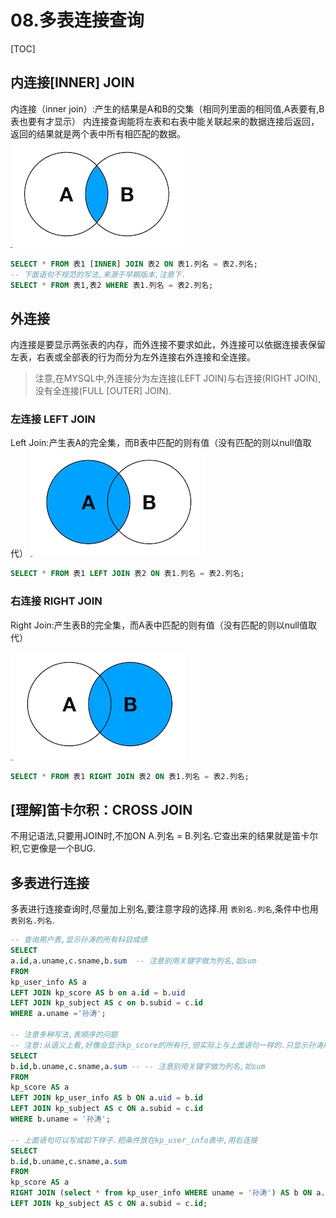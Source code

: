 #  08.多表连接查询
[TOC]

## 内连接[INNER] JOIN
内连接（inner join）:产生的结果是A和B的交集（相同列里面的相同值,A表要有,B表也要有才显示）
内连接查询能将左表和右表中能关联起来的数据连接后返回，返回的结果就是两个表中所有相匹配的数据。
![](./_image/2018-03-26-10-25-46.jpg)
```sql
SELECT * FROM 表1 [INNER] JOIN 表2 ON 表1.列名 = 表2.列名;
-- 下面语句不规范的写法,来源于早期版本,注意下.
SELECT * FROM 表1,表2 WHERE 表1.列名 = 表2.列名;
```
## 外连接
内连接是要显示两张表的内存，而外连接不要求如此，外连接可以依据连接表保留左表，右表或全部表的行为而分为左外连接右外连接和全连接。
> 注意,在MYSQL中,外连接分为左连接(LEFT JOIN)与右连接(RIGHT JOIN),没有全连接(FULL [OUTER] JOIN).

### 左连接 LEFT JOIN
Left Join:产生表A的完全集，而B表中匹配的则有值（没有匹配的则以null值取代）
![](./_image/2018-03-26-10-24-53.jpg)
```sql
SELECT * FROM 表1 LEFT JOIN 表2 ON 表1.列名 = 表2.列名;
```

### 右连接 RIGHT JOIN
Right Join:产生表B的完全集，而A表中匹配的则有值（没有匹配的则以null值取代）

![](./_image/2018-03-26-10-25-32.jpg)
```sql
SELECT * FROM 表1 RIGHT JOIN 表2 ON 表1.列名 = 表2.列名;
```

## [理解]笛卡尔积：CROSS JOIN
不用记语法,只要用JOIN时,不加ON A.列名 = B.列名.它查出来的结果就是笛卡尔积,它更像是一个BUG.

## 多表进行连接
多表进行连接查询时,尽量加上别名,要注意字段的选择.用 `表别名.列名`,条件中也用`表别名.列名`.
```sql
-- 查询用户表,显示孙涛的所有科目成绩
SELECT
a.id,a.uname,c.sname,b.sum  -- 注意别用关键字做为列名,如sum
FROM 
kp_user_info AS a 
LEFT JOIN kp_score AS b on a.id = b.uid
LEFT JOIN kp_subject AS c on b.subid = c.id  
WHERE a.uname ='孙涛';

-- 注意多种写法,表顺序的问题
-- 注意:从语义上看,好像会显示kp_score的所有行,但实际上与上面语句一样的.只显示孙涛用户的成绩.(WHERE是把三表连接起来后(一个整体虚拟表一样)再进行条件筛选).
SELECT
b.id,b.uname,c.sname,a.sum -- -- 注意别用关键字做为列名,如sum
FROM
kp_score AS a
LEFT JOIN kp_user_info AS b ON a.uid = b.id 
LEFT JOIN kp_subject AS c ON a.subid = c.id
WHERE b.uname = '孙涛';

-- 上面语句可以写成如下样子.把条件放在kp_user_info表中,用右连接
SELECT
b.id,b.uname,c.sname,a.sum
FROM
kp_score AS a
RIGHT JOIN (select * from kp_user_info WHERE uname = '孙涛') AS b ON a.uid = b.id 
LEFT JOIN kp_subject AS c ON a.subid = c.id;


```